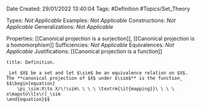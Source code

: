 <div class="topSpace"></div>

Date Created: 29/01/2022 13:40:04
Tags: #Definition #Topics/Set_Theory

Types: _Not Applicable_
Examples: _Not Applicable_
Constructions: _Not Applicable_
Generalizations: _Not Applicable_

Properties: [[Canonical projection is a surjection]], [[Canonical projection is a homomorphism]]
Sufficiencies: _Not Applicable_
Equivalences: _Not Applicable_
Justifications: [[Canonical projection is a function]]

``` ad-Definition
title: Definition.

_Let $X$ be a set and let $\sim$ be an equivalence relation on $X$. The **canonical projection of $X$ under $\sim$** is the function_
$$\begin{equation}
    \pi_\sim:X\to X/\!\sim\ \ \ \ \textrm{\it{mapping}}\ \ \ \ x\mapsto\l[x\r]_\sim
\end{equation}$$

```
